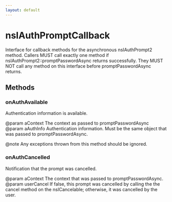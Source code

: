 ```yaml
---
layout: default
---
```


# nsIAuthPromptCallback #

Interface for callback methods for the asynchronous nsIAuthPrompt2 method.
Callers MUST call exactly one method if nsIAuthPrompt2::promptPasswordAsync
returns successfully. They MUST NOT call any method on this interface before
promptPasswordAsync returns.


## Methods ##

### onAuthAvailable ###

Authentication information is available.

@param aContext
       The context as passed to promptPasswordAsync
@param aAuthInfo
       Authentication information. Must be the same object that was passed
       to promptPasswordAsync.

@note  Any exceptions thrown from this method should be ignored.


### onAuthCancelled ###

Notification that the prompt was cancelled.

@param aContext
       The context that was passed to promptPasswordAsync.
@param userCancel
       If false, this prompt was cancelled by calling the
       the cancel method on the nsICancelable; otherwise,
       it was cancelled by the user.


